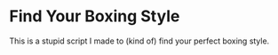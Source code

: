 # Find Your Boxing Style

This is a stupid script I made to (kind of) find your perfect boxing style.
